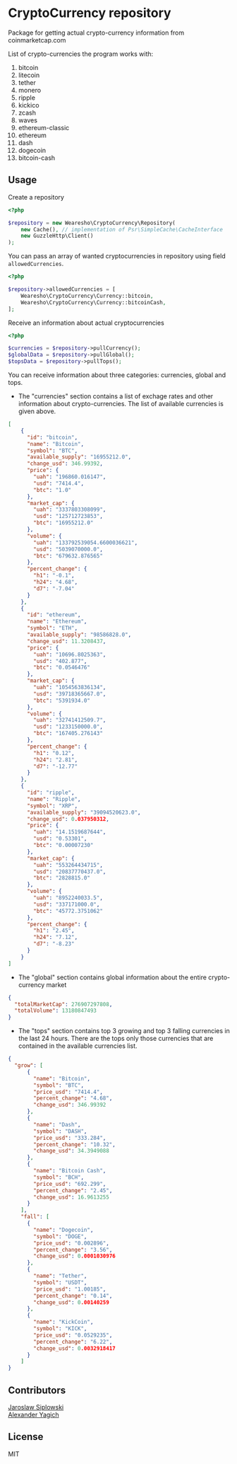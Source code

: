# CryptoCurrency repository
Package for getting actual crypto-currency information from coinmarketcap.com

List of crypto-currencies the program works with:

1. bitcoin
2. litecoin
3. tether
4. monero
5. ripple
6. kickico
7. zcash
8. waves
9. ethereum-classic
10. ethereum
11. dash
12. dogecoin
13. bitcoin-cash
        
## Usage

Create a repository

```php
<?php

$repository = new Wearesho\CryptoCurrency\Repository(
    new Cache(), // implementation of Psr\SimpleCache\CacheInterface
    new GuzzleHttp\Client()
);

```

You can pass an array of wanted cryptocurrencies in repository using field `allowedCurrencies`.

```php
<?php

$repository->allowedCurrencies = [
    Wearesho\CryptoCurrency\Currency::bitcoin,
    Wearesho\CryptoCurrency\Currency::bitcoinCash,
];

```

Receive an information about actual cryptocurrencies

```php
<?php

$currencies = $repository->pullCurrency();
$globalData = $repository->pullGlobal();
$topsData = $repository->pullTops();

```

You can receive information about three categories: currencies, global and tops.
* The "currencies" section contains a list of exchage rates and other information about crypto-currencies. 
The list of available currencies is given above.

```json
[
    {
      "id": "bitcoin",
      "name": "Bitcoin",
      "symbol": "BTC",
      "available_supply": "16955212.0",
      "change_usd": 346.99392,
      "price": {
        "uah": "196860.016147",
        "usd": "7414.4",
        "btc": "1.0"
      },
      "market_cap": {
        "uah": "3337803308099",
        "usd": "125712723853",
        "btc": "16955212.0"
      },
      "volume": {
        "uah": "133792539054.6600036621",
        "usd": "5039070000.0",
        "btc": "679632.876565"
      },
      "percent_change": {
        "h1": "-0.1",
        "h24": "4.68",
        "d7": "-7.04"
      }
    },
    {
      "id": "ethereum",
      "name": "Ethereum",
      "symbol": "ETH",
      "available_supply": "98586828.0",
      "change_usd": 11.3208437,
      "price": {
        "uah": "10696.8025363",
        "usd": "402.877",
        "btc": "0.0546476"
      },
      "market_cap": {
        "uah": "1054563836134",
        "usd": "39718365667.0",
        "btc": "5391934.0"
      },
      "volume": {
        "uah": "32741412509.7",
        "usd": "1233150000.0",
        "btc": "167405.276143"
      },
      "percent_change": {
        "h1": "0.12",
        "h24": "2.81",
        "d7": "-12.77"
      }
    },
    {
      "id": "ripple",
      "name": "Ripple",
      "symbol": "XRP",
      "available_supply": "39094520623.0",
      "change_usd": 0.037950312,
      "price": {
        "uah": "14.1519687644",
        "usd": "0.53301",
        "btc": "0.00007230"
      },
      "market_cap": {
        "uah": "553264434715",
        "usd": "20837770437.0",
        "btc": "2828815.0"
      },
      "volume": {
        "uah": "8952240033.5",
        "usd": "337171000.0",
        "btc": "45772.3751062"
      },
      "percent_change": {
        "h1": "2.45",
        "h24": "7.12",
        "d7": "-8.23"
      }
    }
]
```
          
* The "global" section contains global information about the entire crypto-currency market 

```json
{
  "totalMarketCap": 276907297808,
  "totalVolume": 13180847493
}
```
        
* The "tops" section contains top 3 growing and top 3 falling currencies in the last 24 hours.
There are the tops only those currencies that are contained in the available currencies list.

```json
{
  "grow": [
      {
        "name": "Bitcoin",
        "symbol": "BTC",
        "price_usd": "7414.4",
        "percent_change": "4.68",
        "change_usd": 346.99392
      },
      {
        "name": "Dash",
        "symbol": "DASH",
        "price_usd": "333.284",
        "percent_change": "10.32",
        "change_usd": 34.3949088
      },
      {
        "name": "Bitcoin Cash",
        "symbol": "BCH",
        "price_usd": "692.299",
        "percent_change": "2.45",
        "change_usd": 16.9613255
      }
    ],
    "fall": [
      {
        "name": "Dogecoin",
        "symbol": "DOGE",
        "price_usd": "0.002896",
        "percent_change": "3.56",
        "change_usd": 0.0001030976
      },
      {
        "name": "Tether",
        "symbol": "USDT",
        "price_usd": "1.00185",
        "percent_change": "0.14",
        "change_usd": 0.00140259
      },
      {
        "name": "KickCoin",
        "symbol": "KICK",
        "price_usd": "0.0529235",
        "percent_change": "6.22",
        "change_usd": 0.0032918417
      }
    ]
}
```
       
## Contributors
[Jaroslaw Siplowski](https://github.com/siplowski)  
[Alexander Yagich](https://github.com/sashabeton)

## License
MIT
